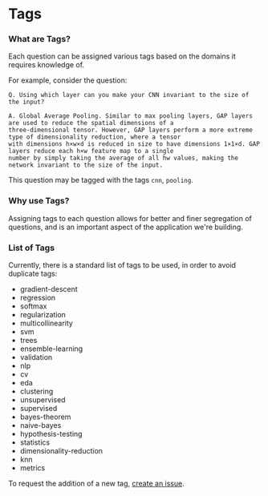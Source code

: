 # Tags

### What are Tags?
Each question can be assigned various tags based on the domains it requires knowledge of.

For example, consider the question:

```
Q. Using which layer can you make your CNN invariant to the size of the input?

A. Global Average Pooling. Similar to max pooling layers, GAP layers are used to reduce the spatial dimensions of a
three-dimensional tensor. However, GAP layers perform a more extreme type of dimensionality reduction, where a tensor
with dimensions h×w×d is reduced in size to have dimensions 1×1×d. GAP layers reduce each h×w feature map to a single
number by simply taking the average of all hw values, making the network invariant to the size of the input.
```

This question may be tagged with the tags ```cnn```, ```pooling```.

### Why use Tags?
Assigning tags to each question allows for better and finer segregation of questions, and is an important aspect of the application we're building.

### List of Tags
Currently, there is a standard list of tags to be used, in order to avoid duplicate tags:

- gradient-descent
- regression
- softmax
- regularization
- multicollinearity
- svm
- trees
- ensemble-learning
- validation
- nlp
- cv
- eda
- clustering
- unsupervised
- supervised
- bayes-theorem
- naive-bayes
- hypothesis-testing
- statistics
- dimensionality-reduction
- knn
- metrics

To request the addition of a new tag, [create an issue](https://github.com/dsgiitr/ML-InterviewQs/CONTRIBUTING.md/#Create-a-new-Issue).
